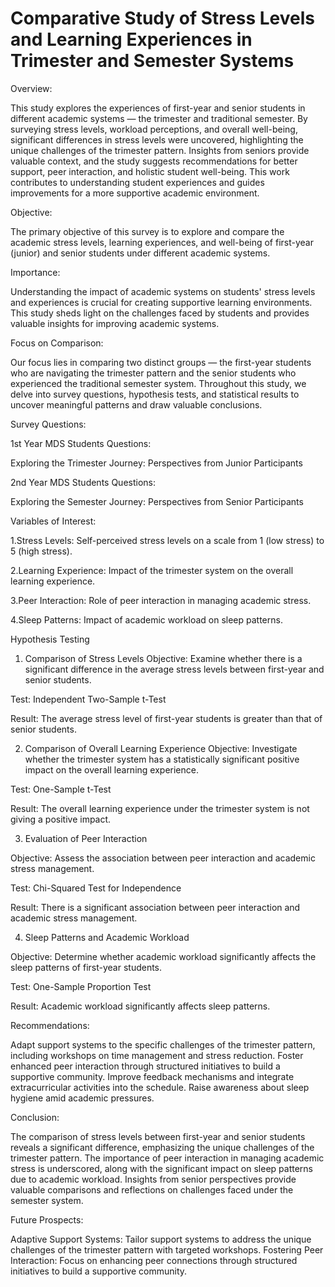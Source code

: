 # Comparative Study of Stress Levels and Learning Experiences in Trimester and Semester Systems

Overview:


This study explores the experiences of first-year and senior students in different academic systems — the trimester and traditional semester. By surveying stress levels, workload perceptions, and overall well-being, significant differences in stress levels were uncovered, highlighting the unique challenges of the trimester pattern. Insights from seniors provide valuable context, and the study suggests recommendations for better support, peer interaction, and holistic student well-being. This work contributes to understanding student experiences and guides improvements for a more supportive academic environment.

Objective:


The primary objective of this survey is to explore and compare the academic stress levels, learning experiences, and well-being of first-year (junior) and senior students under different academic systems.

Importance:


Understanding the impact of academic systems on students' stress levels and experiences is crucial for creating supportive learning environments. This study sheds light on the challenges faced by students and provides valuable insights for improving academic systems.

Focus on Comparison:


Our focus lies in comparing two distinct groups — the first-year students who are navigating the trimester pattern and the senior students who experienced the traditional semester system. Throughout this study, we delve into survey questions, hypothesis tests, and statistical results to uncover meaningful patterns and draw valuable conclusions.

Survey Questions:


1st Year MDS Students Questions:

Exploring the Trimester Journey: Perspectives from Junior Participants

2nd Year MDS Students Questions:

Exploring the Semester Journey: Perspectives from Senior Participants


Variables of Interest:

1.Stress Levels: Self-perceived stress levels on a scale from 1 (low stress) to 5 (high stress).

2.Learning Experience: Impact of the trimester system on the overall learning experience.

3.Peer Interaction: Role of peer interaction in managing academic stress.

4.Sleep Patterns: Impact of academic workload on sleep patterns.

Hypothesis Testing

1. Comparison of Stress Levels
Objective: Examine whether there is a significant difference in the average stress levels between first-year and senior students.

Test: Independent Two-Sample t-Test

Result: The average stress level of first-year students is greater than that of senior students.

2. Comparison of Overall Learning Experience
Objective: Investigate whether the trimester system has a statistically significant positive impact on the overall learning experience.

Test: One-Sample t-Test

Result: The overall learning experience under the trimester system is not giving a positive impact.

3. Evaluation of Peer Interaction
 
Objective: Assess the association between peer interaction and academic stress management.

Test: Chi-Squared Test for Independence

Result: There is a significant association between peer interaction and academic stress management.

4. Sleep Patterns and Academic Workload
 
Objective: Determine whether academic workload significantly affects the sleep patterns of first-year students.

Test: One-Sample Proportion Test

Result: Academic workload significantly affects sleep patterns.

Recommendations:

Adapt support systems to the specific challenges of the trimester pattern, including workshops on time management and stress reduction.
Foster enhanced peer interaction through structured initiatives to build a supportive community.
Improve feedback mechanisms and integrate extracurricular activities into the schedule.
Raise awareness about sleep hygiene amid academic pressures.

Conclusion:

The comparison of stress levels between first-year and senior students reveals a significant difference, emphasizing the unique challenges of the trimester pattern. The importance of peer interaction in managing academic stress is underscored, along with the significant impact on sleep patterns due to academic workload. Insights from senior perspectives provide valuable comparisons and reflections on challenges faced under the semester system.

Future Prospects:

Adaptive Support Systems: Tailor support systems to address the unique challenges of the trimester pattern with targeted workshops.
Fostering Peer Interaction: Focus on enhancing peer connections through structured initiatives to build a supportive community.
